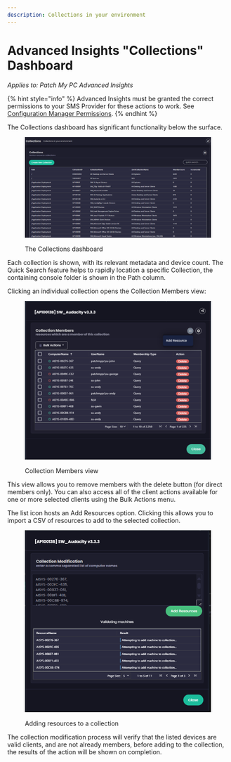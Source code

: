 ```yaml
---
description: Collections in your environment
---
```


# Advanced Insights "Collections" Dashboard

_Applies to: Patch My PC Advanced Insights_

{% hint style="info" %}
Advanced Insights must be granted the correct permissions to your SMS Provider for these actions to work. See [Configuration Manager Permissions](../../insights-configuration-manager-permission-requirements.md).
{% endhint %}

The Collections dashboard has significant functionality below the surface.

<figure><img src="../../../_images/gitbook/image%20%28499%29.png" alt=""><figcaption><p>The Collections dashboard</p></figcaption></figure>

Each collection is shown, with its relevant metadata and device count. The Quick Search feature helps to rapidly location a specific Collection, the containing console folder is shown in the Path column.&#x20;

Clicking an individual collection opens the Collection Members view:

<figure><img src="../../../_images/gitbook/image%20%28501%29.png" alt=""><figcaption><p>Collection Members view</p></figcaption></figure>

This view allows you to remove members with the delete button (for direct members only). You can also access all of the client actions available for one or more selected clients using the Bulk Actions menu.

The list icon hosts an Add Resources option. Clicking this allows you to import a CSV of resources to add to the selected collection.&#x20;

<figure><img src="../../../_images/gitbook/image%20%28503%29.png" alt=""><figcaption><p>Adding resources to a collection</p></figcaption></figure>

The collection modification process will verify that the listed devices are valid clients, and are not already members, before adding to the collection, the results of the action will be shown on completion.
